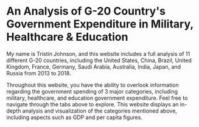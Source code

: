 # An Analysis of G-20 Country's Government Expenditure in Military, Healthcare & Education

My name is Tristin Johnson, and this website includes a full analysis of 11 different G-20 countries, including the United States, China, Brazil, United Kingdom, France, Germany, Saudi Arabia, Australia, India, Japan, and Russia from 2013 to 2018.

Throughout this website, you have the ability to overlook information regarding the government spending of 3 major categories, including military, healthcare, and education government expenditure. Feel free to navigate through the tabs above to explore. This website displays an in-depth analysis and visualization of the categories mentioned above, including aspects such as GDP and per capita figures.
